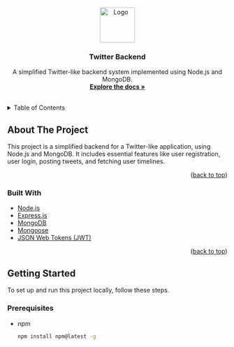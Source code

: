 <a name="readme-top"></a>

<!-- PROJECT LOGO -->
<br />
<div align="center">
  <a href="https://github.com/yourusername/twitter-backend">
    <img src="images/logo.png" alt="Logo" width="80" height="80">
  </a>

  <h3 align="center">Twitter Backend</h3>

  <p align="center">
    A simplified Twitter-like backend system implemented using Node.js and MongoDB.
    <br />
    <a href="https://github.com/yourusername/twitter-backend"><strong>Explore the docs »</strong></a>
    <br />
    <br />
  </p>
</div>

<!-- TABLE OF CONTENTS -->
<details>
  <summary>Table of Contents</summary>
  <ol>
    <li>
      <a href="#about-the-project">About The Project</a>
      <ul>
        <li><a href="#built-with">Built With</a></li>
      </ul>
    </li>
    <li>
      <a href="#getting-started">Getting Started</a>
      <ul>
        <li><a href="#prerequisites">Prerequisites</a></li>
        <li><a href="#installation">Installation</a></li>
      </ul>
    </li>
    <li><a href="#usage">Usage</a></li>
    <li><a href="#roadmap">Roadmap</a></li>
    <li><a href="#contributing">Contributing</a></li>
    <li><a href="#license">License</a></li>
    <li><a href="#contact">Contact</a></li>
    <li><a href="#acknowledgments">Acknowledgments</a></li>
  </ol>
</details>

<!-- ABOUT THE PROJECT -->
## About The Project

This project is a simplified backend for a Twitter-like application, using Node.js and MongoDB. It includes essential features like user registration, user login, posting tweets, and fetching user timelines.

<p align="right">(<a href="#readme-top">back to top</a>)</p>

### Built With

* [Node.js](https://nodejs.org/)
* [Express.js](https://expressjs.com/)
* [MongoDB](https://www.mongodb.com/)
* [Mongoose](https://mongoosejs.com/)
* [JSON Web Tokens (JWT)](https://jwt.io/)

<p align="right">(<a href="#readme-top">back to top</a>)</p>

<!-- GETTING STARTED -->
## Getting Started

To set up and run this project locally, follow these steps.

### Prerequisites

* npm
  ```sh
  npm install npm@latest -g
